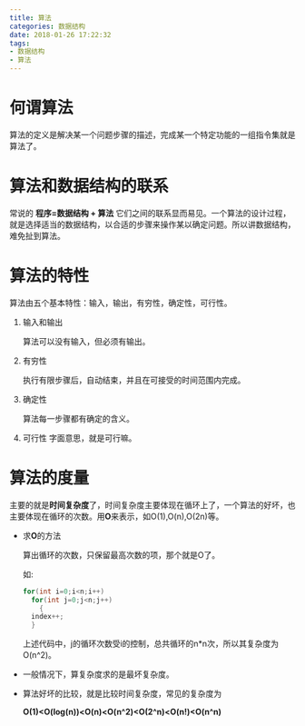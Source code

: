 ```yaml
---
title: 算法
categories: 数据结构
date: 2018-01-26 17:22:32
tags:
- 数据结构
- 算法
---
```


# 何谓算法

算法的定义是解决某一个问题步骤的描述，完成某一个特定功能的一组指令集就是算法了。

# 算法和数据结构的联系

常说的 **程序=数据结构 + 算法** 它们之间的联系显而易见。一个算法的设计过程，就是选择适当的数据结构，以合适的步骤来操作某以确定问题。所以讲数据结构，难免扯到算法。

# 算法的特性

算法由五个基本特性：输入，输出，有穷性，确定性，可行性。
1. 输入和输出

   算法可以没有输入，但必须有输出。

2. 有穷性

   执行有限步骤后，自动结束，并且在可接受的时间范围内完成。

3. 确定性

   算法每一步骤都有确定的含义。

4. 可行性
   字面意思，就是可行嘛。

# 算法的度量

主要的就是**时间复杂度**了，时间复杂度主要体现在循环上了，一个算法的好坏，也主要体现在循环的次数。用**O**来表示，如O(1),O(n),O(2n)等。

* 求**O**的方法

  算出循环的次数，只保留最高次数的项，那个就是O了。

  如:

  ```C++
  for(int i=0;i<n;i++)
    for(int j=0;j<n;j++)
      {
    index++;
  	}
  ```

  上述代码中，j的循环次数受i的控制，总共循环的n*n次，所以其复杂度为O(n^2)。

* 一般情况下，算复杂度求的是最坏复杂度。

* 算法好坏的比较，就是比较时间复杂度，常见的复杂度为

  **O(1)<O(log(n))<O(n)<O(n^2)<O(2^n)<O(n!)<O(n^n)**
